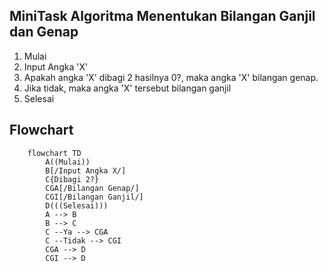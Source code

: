 ## MiniTask Algoritma Menentukan Bilangan Ganjil dan Genap

1. Mulai
2. Input Angka 'X'
3. Apakah angka 'X' dibagi 2 hasilnya 0?, maka angka 'X' bilangan genap.
4. Jika tidak, maka angka 'X' tersebut bilangan ganjil
5. Selesai

## Flowchart
```mermaid
    flowchart TD
        A((Mulai))
        B[/Input Angka X/]
        C{Dibagi 2?}
        CGA[/Bilangan Genap/]
        CGI[/Bilangan Ganjil/]
        D(((Selesai)))
        A --> B
        B --> C
        C --Ya --> CGA
        C --Tidak --> CGI
        CGA --> D
        CGI --> D
```

